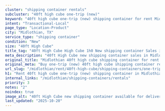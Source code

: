 ```yaml
---
cluster: "shipping container rentals"
subcluster: "40ft high cube one-trip (new)"
keyword: "40ft high cube one-trip (new) shipping container for rent Midlothian, TX"
intent: "Transactional-Local"
page_type: "Location-Product"
city: "Midlothian, TX"
service_type: "shipping container"
condition: "New"
size: "40ft High Cube"
title_tag: "40ft High Cube High Cube 1h0 New shipping container Sales in Midlothian | LC Container"
meta_description: "40ft High Cube new shipping container sales in Midlothian. High cube containers with extra height. Fast delivery, competitive pricing. Serving shipping containers area. Quote ID: 63X. Call (214) 524-4168 for your free quote today."
original_title: "Midlothian 40ft high cube shipping container for rent | LC"
original_meta: "Buy one-trip (new) 40ft high cube shipping container rent with local delivery in Midlothian, TX. LC Container — local Since 2003. Request a fast quote today."
url_slug: "/midlothian/rent/40ft-high-cube/shipping-containers/one-trip-new"
h1: "Rent 40ft high cube one-trip (new) shipping container in Midlothian"
internal_links: "/midlothian/shipping-containers/rentals"
priority: 3
notes: "2"
noindex: true
image_alt: "40ft High Cube new shipping container available for delivery in Midlothian"
last_updated: "2025-10-20"
---
```


<!-- TODO: Add unique city/inventory copy, images, and internal links here. -->
